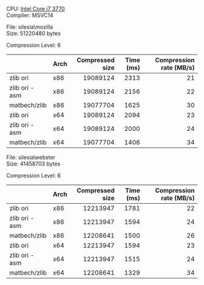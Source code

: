 CPU: [Intel Core i7 3770](http://ark.intel.com/products/65719/Intel-Core-i7-3770-Processor-8M-Cache-up-to-3_90-GHz)  
Compiler: MSVC14

File: silesia\mozilla  
Size: 51220480 bytes

Compression Level: 6

|                | Arch | Compressed size | Time (ms) | Compression rate (MB/s) |
| -------------- | -----| ---------------:| ---------:| -----------------------:|
| zlib ori       | x86  | 19089124        | 2313      | 21 |
| zlib ori - asm | x86  | 19089124        | 2156      | 22 |
| matbech/zlib   | x86  | 19077704        | 1625      | 30 |
| zlib ori       | x64  | 19089124        | 2094      | 23 |
| zlib ori - asm | x64  | 19089124        | 2000      | 24 |
| matbech/zlib   | x64  | 19077704        | 1406      | 34 |


File: silesia\webster  
Size: 41458703 bytes

Compression Level: 6

|                | Arch | Compressed size | Time (ms) | Compression rate (MB/s) |
| -------------- | -----| ---------------:| ---------:| -----------------------:|
| zlib ori       | x86  | 12213947        | 1781      | 22 |
| zlib ori - asm | x86  | 12213947        | 1594      | 24 |
| matbech/zlib   | x86  | 12208641        | 1500      | 26 |
| zlib ori       | x64  | 12213947        | 1594      | 23 |
| zlib ori - asm | x64  | 12213947        | 1515      | 24 |
| matbech/zlib   | x64  | 12208641        | 1329      | 34 |

